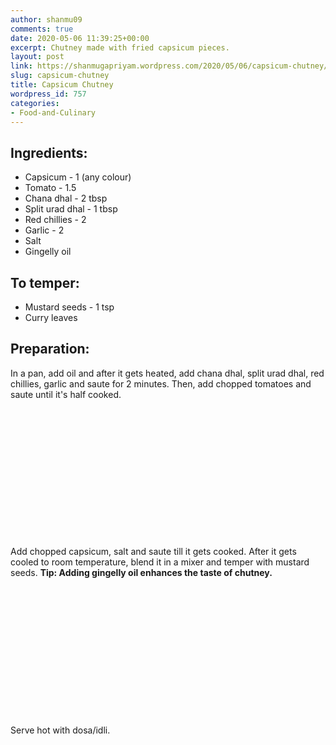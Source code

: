```yaml
---
author: shanmu09
comments: true
date: 2020-05-06 11:39:25+00:00
excerpt: Chutney made with fried capsicum pieces.
layout: post
link: https://shanmugapriyam.wordpress.com/2020/05/06/capsicum-chutney/
slug: capsicum-chutney
title: Capsicum Chutney
wordpress_id: 757
categories:
- Food-and-Culinary
---
```


<style>
.square {
    float:left;
    width: 49%;
    border-radius:5%;
    padding-bottom : 40%; /* = width for a 1:1 aspect ratio */
    margin:0.5%;
    background-position:center center;
    background-repeat:no-repeat;
    background-size:cover; /* you change this to "contain" if you don't want the images to be cropped */
}
	
#break {
    clear:both;
}

.img_1{background-image:url('https://shanmugapriyam.files.wordpress.com/2020/05/00000img_00000_burst20200506161631523_cover-1.jpg');}
.img_2{background-image:url('https://shanmugapriyam.files.wordpress.com/2020/05/00100lrportrait_00100_burst20200506161720879_cover.jpg');}
.img_3{background-image:url('https://shanmugapriyam.files.wordpress.com/2020/05/00000img_00000_burst20200506161927493_cover.jpg');}
.img_4{background-image:url('https://shanmugapriyam.files.wordpress.com/2020/05/00100lrportrait_00100_burst20200506181408738_cover.jpg');}


.resize_fit_center {
    max-width:60%;
    max-height:60%;
    vertical-align: middle;
    display: block;
    margin-left: auto;
    margin-right: auto;
    border-radius:5%;
}

.center {
  margin: auto;
  width: 60%;
}
</style>














## Ingredients:







  * Capsicum - 1 (any colour)
  * Tomato - 1.5
  * Chana dhal - 2 tbsp
  * Split urad dhal - 1 tbsp
  * Red chillies - 2
  * Garlic - 2
  * Salt
  * Gingelly oil






## To temper:







  * Mustard seeds - 1 tsp
  * Curry leaves






## Preparation:







In a pan, add oil and after it gets heated, add chana dhal, split urad dhal, red chillies, garlic and saute for 2 minutes. Then, add chopped tomatoes and saute until it's half cooked. 






<div class="square img_1">
</div>
<div class="square img_2">
</div>
<div id="break"> </div>
<p/>






Add chopped capsicum, salt and saute till it gets cooked. After it gets cooled to room temperature, blend it in a mixer and temper with mustard seeds. **Tip: Adding gingelly oil enhances the taste of chutney.**





<div class="square img_3">
</div>
<div class="square img_4">
</div>
<div id="break"> </div>
<p/>








Serve hot with dosa/idli.











